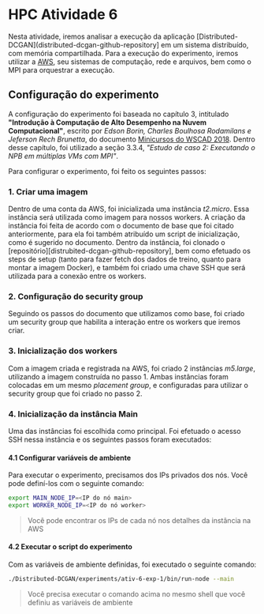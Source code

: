 # HPC Atividade 6

Nesta atividade, iremos analisar a execução da aplicação [Distributed-DCGAN](distributed-dcgan-github-repository] em um sistema distribuído, com memória compartilhada. Para a execução do experimento, iremos utilizar a [AWS][aws-site], seu sistemas de computação, rede e arquivos, bem como o MPI para orquestrar a execução.

## Configuração do experimento

A configuração do experimento foi baseada no capítulo 3, intitulado **"Introdução à Computação de Alto Desempenho na Nuvem Computacional"**, escrito por *Edson Borin, Charles Boulhosa Rodamilans e Jeferson Rech Brunetta*, do documento [Minicursos do WSCAD 2018][wscad-arquivo]. Dentro desse capítulo, foi utilizado a seção 3.3.4, *"Estudo de caso 2: Executando o NPB em múltiplas VMs com MPI"*.

Para configurar o experimento, foi feito os seguintes passos:

### 1. Criar uma imagem

Dentro de uma conta da AWS, foi inicializada uma instância *t2.micro*. Essa instância será utilizada como imagem para nossos workers. A criação da instância foi feita de acordo com o documento de base que foi citado anteriormente, para ela foi também atribuído um script de inicialização, como é sugerido no documento. Dentro da instância, foi clonado o [repositório][distrubited-dcgan-github-repository], bem como efetuado os steps de setup (tanto para fazer fetch dos dados de treino, quanto para montar a imagem Docker), e também foi criado uma chave SSH que será utilizada para a conexão entre os workers.

### 2. Configuração do security group

Seguindo os passos do documento que utilizamos como base, foi criado um security group que habilita a interação entre os workers que iremos criar.

### 3. Inicialização dos workers

Com a imagem criada e registrada na AWS, foi criado 2 instâncias *m5.large*, utilizando a imagem construída no passo 1. Ambas instâncias foram colocadas em um mesmo *placement group*, e configuradas para utilizar o security group que foi criado no passo 2.

### 4. Inicialização da instância Main

Uma das instâncias foi escolhida como principal. Foi efetuado o acesso SSH nessa instância e os seguintes passos foram executados:

#### 4.1 Configurar variáveis de ambiente

Para executar o experimento, precisamos dos IPs privados dos nós. Você pode definí-los com o seguinte comando:

```sh
export MAIN_NODE_IP=<IP do nó main>
export WORKER_NODE_IP=<IP do nó worker>
```
> Você pode encontrar os IPs de cada nó nos detalhes da instância na AWS

#### 4.2 Executar o script do experimento

Com as variáveis de ambiente definidas, foi executado o seguinte comando:

```sh
./Distributed-DCGAN/experiments/ativ-6-exp-1/bin/run-node --main
```
> Você precisa executar o comando acima no mesmo shell que você definiu as variáveis de ambiente

[distributed-dcgan-github-repository]: https://github.com/eborin/Distributed-DCGAN
[aws-site]: https://aws.amazon.com
[wscad-arquivo]: ./assets/minicursos-wscad-2018.pdf
